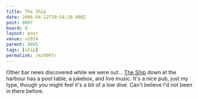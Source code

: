 ```yaml
---
title: The Ship
date: 2006-04-12T10:54:20.000Z
post: 8097
board: 8
layout: post
venue: v2014
parent: 8095
tags: [ship]
permalink: /m/8097/
---
```

Other bar news discovered while we were out... <a href="/wiki/ship">The Ship</a> down at the harbour has a pool table, a jukebox, and live music. It's a nice pub, just my type, though you might feel it's a bit of a low dive. Can't believe I'd not been in there before.
